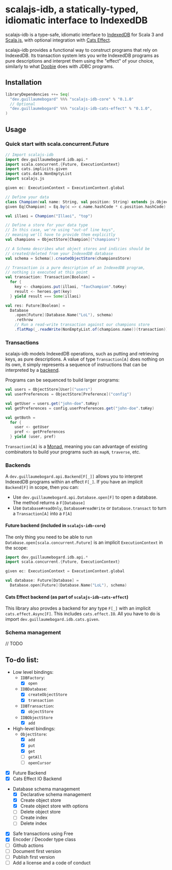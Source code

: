 # scalajs-idb, a statically-typed, idiomatic interface to IndexedDB

scalajs-idb is a type-safe, idiomatic interface to 
[IndexedDB](https://developer.mozilla.org/en-US/docs/Web/API/IndexedDB_API) for Scala 3
and [Scala.js](https://www.scala-js.org/), with optional integration with
[Cats Effect](https://typelevel.org/cats-effect/).

scalajs-idb provides a functional way to construct programs that rely on IndexedDB. Its
transaction system lets you write IndexedDB programs as pure descriptions and interpret them using
the "effect" of your choice, similarly to what [Doobie](https://tpolecat.github.io/doobie/) does 
with JDBC programs.

## Installation

```scala
libraryDependencies ++= Seq(
  "dev.guillaumebogard" %%% "scalajs-idb-core" % "0.1.0"
  // Optional
  "dev.guillaumebogard" %%% "scalajs-idb-cats-effect" % "0.1.0",
)
```

## Usage

### Quick start with scala.concurrent.Future

```scala
// Import scalajs-idb
import dev.guillaumebogard.idb.api.*
import scala.concurrent.{Future, ExecutionContext}
import cats.implicits.given
import cats.data.NonEmptyList
import scalajs.js

given ec: ExecutionContext = ExecutionContext.global

// Define your data
class Champion(val name: String, val position: String) extends js.Object
given Eq[Champion] = Eq.by(c => c.name.hashCode * c.position.hashCode)

val illaoi = Champion("Illaoi", "top")

// Define a store for your data type
// In this case, we're using "out-of line keys", 
// meaning we'll have to provide them explicitly
val champions = ObjectStore[Champion]("champions")

// A Schema describes what object stores and indicies should be
// created/deleted from your IndexedDB database
val schema = Schema().createObjectStore(championsStore)

// Transaction is a pure description of an IndexedDB program,
// nothing is executed at this point
val transaction: Transaction[Boolean] = 
  for {
    key <- champions.put(illaoi, "favChampion".toKey)
    result <- heroes.get(key)
  } yield result === Some(illaoi)

val res: Future[Boolean] = 
  Database
    .open[Future](Database.Name("LoL"), schema)
    .rethrow
    // Run a read-write transaction against our champions store
    .flatMap(_.readWrite(NonEmptyList.of(champions.name))(transaction))
```

### Transactions

scalajs-idb models IndexedDB operations, such as putting and retrieving keys, as pure
descriptions. A value of type `Transaction[A]` does nothing on its own, it simply represents
a sequence of instructions that can be interpreted by a [backend](#Backends).

Programs can be sequenced to build larger programs:

```scala
val users = ObjectStore[User]("users")
val userPreferences = ObjectStore[Preference]("config")

val getUser = users.get("john-doe".toKey)
val getPreferences = config.userPreferences.get("john-doe".toKey)

val getBoth =
  for {
    user <- getUser
    pref <- getPreferences 
  } yield (user, pref)
```

`Transaction[A]` is a [Monad](https://typelevel.org/cats/typeclasses/monad.html), meaning you can
advantage of existing combinators to build your programs such as `mapN`, `traverse`, etc.

### Backends

A `dev.guillaumebogard.api.Backend[F[_]]` allows you to interpret IndexedDB programs
within an effect `F[_]`. If you have an implicit `Backend[F]` in scope, then you can:

- Use `dev.guillaumebogard.api.Database.open[F]` to open a database. The method returns
a `F[Database]`
- Use `Database#readOnly`, `Database#readWrite` or `Database.transact` to turn a `Transaction[A]`
into a `F[A]`

#### Future backend (included in `scalajs-idb-core`)

The only thing you need to be able to run `Database.open[scala.concurrent.Future]` is
an implicit `ExecutionContext` in the scope:

```scala
import dev.guillaumebogard.idb.api.*
import scala.concurrent.{Future, ExecutionContext}

given ec: ExecutionContext = ExecutionContext.global

val database: Future[Database] = 
  Database.open[Future](Database.Name("LoL"), schema)
```

#### Cats Effect backend (as part of `scalajs-idb-cats-effect`)

This library also provdes a backend for any type `F[_]` with an implicit `cats.effect.Async[F]`.
This includes `cats.effect.IO`. All you have to do is import `dev.guillaumebogard.idb.cats.given`.

### Schema management

// TODO

## To-do list:

- Low level bindings:
  - `IDBFactory`:
    - [x] `open`
  - `IDBDatabase`:
    - [x] `createObjectStore`
    - [x] `transaction`
  - `IDBTransaction`:
    - [x] `objectStore`
  - `IDBObjectStore`
    - [x] `add`
- High-level bindings:
  - `ObjectStore`:
    - [x] `add`
    - [x] `put`
    - [x] `get`
    - [ ] `getAll`
    - [ ] `openCursor`
- [x] Future Backend
- [x] Cats Effect IO Backend 
- Database schema management
  - [x] Declarative schema management
  - [x] Create object store
  - [x] Create object store with options
  - [ ] Delete object store
  - [ ] Create index
  - [ ] Delete index

- [x] Safe transactions using Free
- [x] Encoder / Decoder type class
- [ ] Github actions
- [ ] Document first version
- [ ] Publish first version
- [ ] Add a license and a code of conduct
